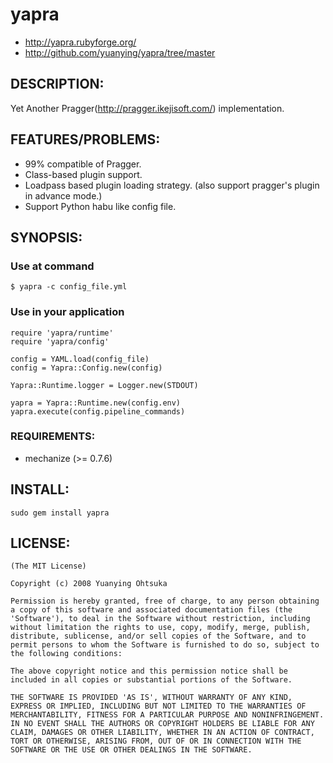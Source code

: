 yapra
====================================
-   http://yapra.rubyforge.org/
-   http://github.com/yuanying/yapra/tree/master

DESCRIPTION:
------------------------------------
Yet Another Pragger(http://pragger.ikejisoft.com/) implementation.

FEATURES/PROBLEMS:
------------------------------------
-   99% compatible of Pragger.
-   Class-based plugin support.
-   Loadpass based plugin loading strategy. (also support pragger's plugin in advance mode.)
-   Support Python habu like config file.

SYNOPSIS:
------------------------------------

### Use at command

    $ yapra -c config_file.yml

### Use in your application

    require 'yapra/runtime'
    require 'yapra/config'

    config = YAML.load(config_file)
    config = Yapra::Config.new(config)

    Yapra::Runtime.logger = Logger.new(STDOUT)

    yapra = Yapra::Runtime.new(config.env)
    yapra.execute(config.pipeline_commands)

### REQUIREMENTS:

-   mechanize (>= 0.7.6)

INSTALL:
------------------------------------

    sudo gem install yapra

LICENSE:
------------------------------------

    (The MIT License)

    Copyright (c) 2008 Yuanying Ohtsuka

    Permission is hereby granted, free of charge, to any person obtaining
    a copy of this software and associated documentation files (the
    'Software'), to deal in the Software without restriction, including
    without limitation the rights to use, copy, modify, merge, publish,
    distribute, sublicense, and/or sell copies of the Software, and to
    permit persons to whom the Software is furnished to do so, subject to
    the following conditions:

    The above copyright notice and this permission notice shall be
    included in all copies or substantial portions of the Software.

    THE SOFTWARE IS PROVIDED 'AS IS', WITHOUT WARRANTY OF ANY KIND,
    EXPRESS OR IMPLIED, INCLUDING BUT NOT LIMITED TO THE WARRANTIES OF
    MERCHANTABILITY, FITNESS FOR A PARTICULAR PURPOSE AND NONINFRINGEMENT.
    IN NO EVENT SHALL THE AUTHORS OR COPYRIGHT HOLDERS BE LIABLE FOR ANY
    CLAIM, DAMAGES OR OTHER LIABILITY, WHETHER IN AN ACTION OF CONTRACT,
    TORT OR OTHERWISE, ARISING FROM, OUT OF OR IN CONNECTION WITH THE
    SOFTWARE OR THE USE OR OTHER DEALINGS IN THE SOFTWARE.
